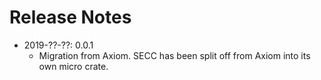 # Release Notes

* 2019-??-??: 0.0.1 
  * Migration from Axiom. SECC has been split off from Axiom into its own micro crate.
